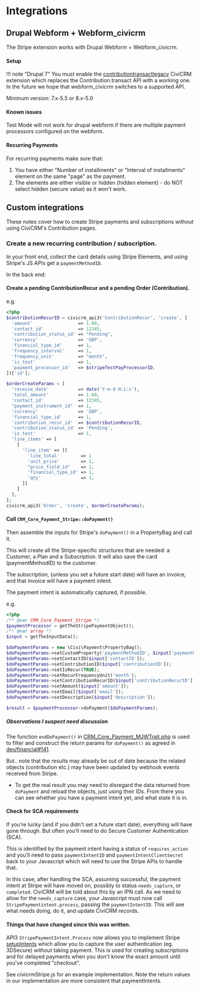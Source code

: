 # Integrations

## Drupal Webform + Webform_civicrm

The Stripe extension works with Drupal Webform + Webform_civicrm.

#### Setup

!!! note "Drupal 7"
    You must enable the [contributiontransactlegacy](https://github.com/mjwconsult/civicrm-contributiontransactlegacy) CiviCRM extension which replaces the Contribution.transact API with a working one. In the
    future we hope that webform_civicrm switches to a supported API.

Minimum version: 7.x-5.5 or 8.x-5.0

#### Known issues

Test Mode will not work for drupal webform if there are multiple payment processors configured on the webform.

#### Recurring Payments

For recurring payments make sure that:

1. You have either "Number of installments" or "Interval of installments" element on the same "page" as the payment.
2. The elements are either visible or hidden (hidden element) - do NOT select hidden (secure value) as it won't work.

## Custom integrations

These notes cover how to create Stripe payments and subscriptions without using CiviCRM's Contribution pages.

### Create a new recurring contribution / subscription.

In your front end, collect the card details using Stripe Elements, and using Stripe's JS APIs get a `paymentMethodID`.

In the back end:

#### Create a pending ContributionRecur and a pending Order (Contribution).

e.g.

```php
<?php
$contributionRecurID = civicrm_api3('ContributionRecur', 'create', [
  'amount'                 => 1.00,
  'contact_id'             => 12345,
  'contribution_status_id' => "Pending",
  'currency'               => 'GBP',
  'financial_type_id'      => 1,
  'frequency_interval'     => 1,
  'frequency_unit'         => "month",
  'is_test'                => 1,
  'payment_processor_id'   => $stripeTestPayProcessorID,
])['id'];

$orderCreateParams = [
  'receive_date'           => date('Y-m-d H:i:s'),
  'total_amount'           => 1.00,
  'contact_id'             => 12345,
  "payment_instrument_id"  => 1,
  'currency'               => 'GBP',
  'financial_type_id'      => 1,
  'contribution_recur_id'  => $contributionRecurID,
  'contribution_status_id' => 'Pending',
  'is_test'                => 1,
  'line_items' => [
    [
      'line_item' => [[
        'line_total'        => 1
        'unit_price'        => 1,
        "price_field_id"    => 1,
        'financial_type_id' => 1,
        'qty'               => 1,
      ]]
    ]
  ],
];
civicrm_api3('Order', 'create', $orderCreateParams);
```

#### Call `CRM_Core_Payment_Stripe::doPayment()`

Then assemble the inputs for Stripe's `doPayment()` in a PropertyBag and call it.

This will create all the Stripe-specific structures that are needed: a
Customer, a Plan and a Subscription. It will also save the card
(paymentMethodID) to the customer.

The subscription, (unless you set a future start date) will have an invoice,
and that invoice will have a payment intent.

The payment intent is automatically captured, if possible.

e.g.

```php
<?php
/** @var CRM_Core_Payment_Stripe */
$paymentProcessor = getTheStripePaymentObject();
/** @var array */
$input = getTheInputData();

$doPaymentParams = new \Civi\Payment\PropertyBag();
$doPaymentParams->setCustomProperty('paymentMethodID', $input['paymentMethodID']);
$doPaymentParams->setContactID($input['contactID']);
$doPaymentParams->setContributionID($input['contributionID']);
$doPaymentParams->setIsRecur(TRUE);
$doPaymentParams->setRecurFrequencyUnit('month');
$doPaymentParams->setContributionRecurID($input['contributionRecurID']);
$doPaymentParams->setAmount($input['amount']);
$doPaymentParams->setEmail($input['email']);
$doPaymentParams->setDescription($input['description']);

$result = $paymentProcessor->doPayment($doPaymentParams);
```

##### Observations I suspect need discussion

The function `endDoPayment()` in [CRM_Core_Payment_MJWTrait.php](https://lab.civicrm.org/extensions/mjwshared/-/blob/master/CRM/Core/Payment/MJWTrait.php#L596)
is used to filter and construct the return params for `doPayment()` as agreed in [dev/financial#141](https://lab.civicrm.org/dev/financial/-/issues/141).

But.. note that the results may already be out of date because the related objects (contribution etc.)
may have been updated by webhook events received from Stripe.

- To get the real result you may need to disregard the data returned from
  `doPayment` and reload the objects, just using their IDs. From there you can
  see whether you have a payment intent yet, and what state it is in.

#### Check for SCA requirements

If you’re lucky (and if you didn't set a future start date), everything will
have gone through. But often you’ll need to do Secure Customer Authentication (SCA).

This is identified by the payment intent having a status of `requires_action`
and you’ll need to pass `paymentIntentID` and `paymentIntentClientSecret` back to
your Javascript which will need to use the Stripe APIs to handle that.

In this case, after handling the SCA, assuming successful, the payment intent
at Stripe will have moved on, possibly to status `needs_capture`, or
`completed`. CiviCRM will be told about this by an IPN call. As we need to
allow for the `needs_capture` case, your Javascript must now call
`StripePaymentintent.process`, passing the `paymentIntentID`. This will see
what needs doing, do it, and update CiviCRM records.

#### Things that have changed since this was written.

API3 `StripePaymentIntent.Process` now allows you to implement Stripe [setupIntents](https://stripe.com/docs/api/setup_intents)
which allow you to capture the user authentication (eg. 3DSecure) without taking payment.
This is used for creating subscriptions and for delayed payments when you don't know the exact amount until you've completed "checkout".

See civicrmStripe.js for an example implementation. Note the return values in our implementation are more consistent that paymentIntents.

